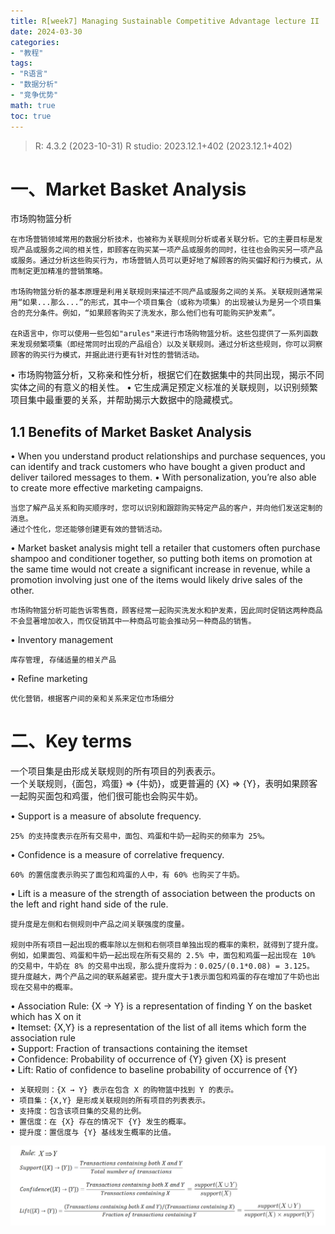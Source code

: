 ```yaml
---
title: R[week7] Managing Sustainable Competitive Advantage lecture II
date: 2024-03-30
categories:
- "教程"
tags:
- "R语言"
- "数据分析"
- "竞争优势"
math: true
toc: true
---
```


> R: 4.3.2 (2023-10-31)
> R studio: 2023.12.1+402 (2023.12.1+402)

# 一、Market Basket Analysis  
市场购物篮分析   

```
在市场营销领域常用的数据分析技术，也被称为关联规则分析或者关联分析。它的主要目标是发现产品或服务之间的相关性，即顾客在购买某一项产品或服务的同时，往往也会购买另一项产品或服务。通过分析这些购买行为，市场营销人员可以更好地了解顾客的购买偏好和行为模式，从而制定更加精准的营销策略。

市场购物篮分析的基本原理是利用关联规则来描述不同产品或服务之间的关系。关联规则通常采用“如果...那么...”的形式，其中一个项目集合（或称为项集）的出现被认为是另一个项目集合的充分条件。例如，“如果顾客购买了洗发水，那么他们也有可能购买护发素”。

在R语言中，你可以使用一些包如"arules"来进行市场购物篮分析。这些包提供了一系列函数来发现频繁项集（即经常同时出现的产品组合）以及关联规则。通过分析这些规则，你可以洞察顾客的购买行为模式，并据此进行更有针对性的营销活动。
```

• 市场购物篮分析，又称亲和性分析，根据它们在数据集中的共同出现，揭示不同实体之间的有意义的相关性。
• 它生成满足预定义标准的关联规则，以识别频繁项目集中最重要的关系，并帮助揭示大数据中的隐藏模式。

## 1.1 Benefits of Market Basket Analysis

• When you understand product relationships and purchase sequences, you can identify and track
customers who have bought a given product and deliver tailored messages to them.
• With personalization, you’re also able to create more effective marketing campaigns.

```
当您了解产品关系和购买顺序时，您可以识别和跟踪购买特定产品的客户，并向他们发送定制的消息。
通过个性化，您还能够创建更有效的营销活动。
```

• Market basket analysis might tell a retailer that customers often purchase shampoo and conditioner together, so putting both items on promotion at the same time would not create a significant increase in revenue, while a promotion involving just one of the items would likely drive sales of the other.

```
市场购物篮分析可能告诉零售商，顾客经常一起购买洗发水和护发素，因此同时促销这两种商品不会显著增加收入，而仅促销其中一种商品可能会推动另一种商品的销售。
```

• Inventory management
```
库存管理, 存储适量的相关产品
```

• Refine marketing
```
优化营销，根据客户间的亲和关系来定位市场细分
```

# 二、Key terms


一个项目集是由形成关联规则的所有项目的列表表示。  
一个关联规则，{面包，鸡蛋} => {牛奶}，或更普遍的 {X} => {Y}，表明如果顾客一起购买面包和鸡蛋，他们很可能也会购买牛奶。

• Support is a measure of absolute frequency.  
```
25% 的支持度表示在所有交易中，面包、鸡蛋和牛奶一起购买的频率为 25%。
```
• Confidence is a measure of correlative frequency.
```
60% 的置信度表示购买了面包和鸡蛋的人中，有 60% 也购买了牛奶。
```
• Lift is a measure of the strength of association between the products on the left and right hand
side of the rule.
```
提升度是左侧和右侧规则中产品之间关联强度的度量。

规则中所有项目一起出现的概率除以左侧和右侧项目单独出现的概率的乘积，就得到了提升度。
例如，如果面包、鸡蛋和牛奶一起出现在所有交易的 2.5% 中，面包和鸡蛋一起出现在 10% 的交易中，牛奶在 8% 的交易中出现，那么提升度将为：0.025/(0.1*0.08) = 3.125。
提升度越大，两个产品之间的联系越紧密。提升度大于1表示面包和鸡蛋的存在增加了牛奶也出现在交易中的概率。
```

• Association Rule: {X → Y} is a representation of finding Y on the basket which has X on it  
• Itemset: {X,Y} is a representation of the list of all items which form the association rule  
• Support: Fraction of transactions containing the itemset  
• Confidence: Probability of occurrence of {Y} given {X} is present  
• Lift: Ratio of confidence to baseline probability of occurrence of {Y}  

```
• 关联规则：{X → Y} 表示在包含 X 的购物篮中找到 Y 的表示。
• 项目集：{X,Y} 是形成关联规则的所有项目的列表表示。
• 支持度：包含该项目集的交易的比例。
• 置信度：在 {X} 存在的情况下 {Y} 发生的概率。
• 提升度：置信度与 {Y} 基线发生概率的比值。
```

![](R_week7_schemas.png)


